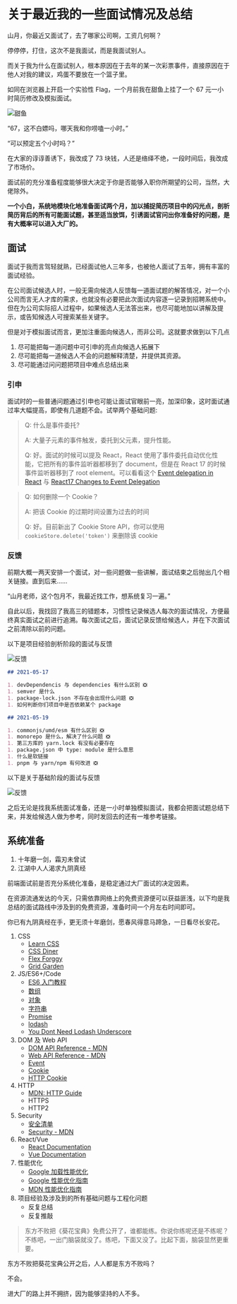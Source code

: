 # 关于最近我的一些面试情况及总结

山月，你最近又面试了，去了哪家公司啊，工资几何啊？

停停停，打住，这次不是我面试，而是我面试别人。

而关于我为什么在面试别人，根本原因在于去年的某一次彩票事件，直接原因在于他人对我的建议，鸡蛋不要放在一个篮子里。

如同在浏览器上开启一个实验性 Flag，一个月前我在甜鱼上挂了一个 67 元一小时简历修改及模拟面试。

![甜鱼](https://cdn.jsdelivr.net/gh/shfshanyue/blog@master/post/assets/xianyu.jpg)

“67，这不白嫖吗，哪天我和你唠嗑一小时。”

“可以预定五个小时吗？”

在大家的谆谆善诱下，我改成了 73 块钱，人还是络绎不绝，一段时间后，我改成了市场价。

面试前的充分准备程度能够很大决定于你是否能够入职你所期望的公司，当然，大佬除外。

**一个小白，系统地模块化地准备面试两个月，加以捕捉简历项目中的闪光点，剖析简历背后的所有可能面试题，甚至适当放饵，引诱面试官问出你准备好的问题，是有大概率可以进入大厂的。**

## 面试

面试于我而言驾轻就熟，已经面试他人三年多，也被他人面试了五年，拥有丰富的面试经验。

在公司面试候选人时，一般无需向候选人反馈每一道面试题的解答情况，对一个小公司而言无人才库的需求，也就没有必要把此次面试内容逐一记录到招聘系统中。但在为公司实际招人过程中，如果候选人无法答出来，也尽可能地加以讲解及提示，或告知候选人可搜索某些关键字。

但是对于模拟面试而言，更加注重面向候选人，而非公司。这就要求做到以下几点

1. 尽可能把每一道问题中可引申的亮点向候选人拓展下
1. 尽可能把每一道候选人不会的问题解释清楚，并提供其资源。
1. 尽可能通过问问题把项目中难点总结出来

### 引申

面试时的一些普通问题通过引申也可能让面试官眼前一亮，加深印象，这时面试通过率大幅提高，即使有几道题不会。试举两个基础问题:

> Q: 什么是事件委托?
>
> A: 大量子元素的事件触发，委托到父元素，提升性能。
> 
> Q: 好。面试的时候可以提及 React，React 使用了事件委托自动优化性能，它把所有的事件监听器都移到了 document，但是在 React 17 的时候事件监听器移到了 root element。可以看看这个 [Event delegation in React](https://github.com/facebook/react/issues/13635) 与 [React17 Changes to Event Delegation](https://reactjs.org/blog/2020/10/20/react-v17.html#changes-to-event-delegation)

> Q: 如何删除一个 Cookie？
> 
> A: 把该 Cookie 的过期时间设置为过去的时间
> 
> Q: 好。目前新出了 Cookie Store API，你可以使用 `cookieStore.delete('token')` 来删除该 cookie

### 反馈

前期大概一两天安排一个面试，对一些问题做一些讲解，面试结束之后抛出几个相关链接。直到后来……

“山月老师，这个包月不，我最近找工作，想系统复习一遍。” 

自此以后，我找回了我高三的错题本，习惯性记录候选人每次的面试情况，方便最终真实面试之前进行追溯。每次面试之后，面试记录反馈给候选人，并在下次面试之前清除以前的问题。

以下是项目经验剖析阶段的面试与反馈

![反馈](https://cdn.jsdelivr.net/gh/shfshanyue/blog@master/post/assets/feedback2.png)

``` md
## 2021-05-17

1. devDependencis 与 dependencies 有什么区别 ❎
1. semver 是什么
1. package-lock.json 不存在会出现什么问题 ❎
1. 如何判断你们项目中是否依赖某个 package

## 2021-05-19

1. commonjs/umd/esm 有什么区别 ❎
1. monorepo 是什么，解决了什么问题 ❎
1. 第三方库的 yarn.lock 有没有必要存在
1. package.json 中 type: module 是什么意思
1. 什么是软链接
1. pnpm 与 yarn/npm 有何改进 ❎
```

以下是关于基础阶段的面试与反馈

![反馈](https://cdn.jsdelivr.net/gh/shfshanyue/blog@master/post/assets/feedback.png)

之后无论是找我系统面试准备，还是一小时单独模拟面试，我都会把面试题总结下来，并发给候选人做为参考，同时发回去的还有一堆参考链接。

## 系统准备

1. 十年磨一剑，霜刃未曾试
1. 江湖中人人渴求九阴真经

前端面试前是否充分系统化准备，是稳定通过大厂面试的决定因素。

在资源流通发达的今天，只需依靠网络上的免费资源便可以获益匪浅，以下均是我总结的面试路线中涉及到的免费资源，准备时间一个月左右时间即可。

你已有九阴真经在手，更无须十年磨剑，愿春风得意马蹄急，一日看尽长安花。

1. CSS
    + [Learn CSS](https://web.dev/learn/css/)
    + [CSS Diner](https://flukeout.github.io/)
    + [Flex Forggy](https://flexboxfroggy.com/)
    + [Grid Garden](https://cssgridgarden.com/)
2. JS/ES6+/Code
    + [ES6 入门教程](https://es6.ruanyifeng.com/)
    + [数组](https://developer.mozilla.org/zh-CN/docs/Web/JavaScript/Reference/Global_Objects/Array)
    + [对象](https://developer.mozilla.org/zh-CN/docs/Web/JavaScript/Reference/Global_Objects/Object)
    + [字符串](https://developer.mozilla.org/zh-CN/docs/Web/JavaScript/Reference/Global_Objects/String)
    + [Promise](https://developer.mozilla.org/zh-CN/docs/Web/JavaScript/Reference/Global_Objects/Promise)
    + [lodash](https://lodash.com/docs/4.17.15)
    + [You Dont Need Lodash Underscore](https://github.com/you-dont-need/You-Dont-Need-Lodash-Underscore)
3. DOM 及 Web API
    + [DOM API Reference - MDN](https://developer.mozilla.org/en-US/docs/Web/API/Document_Object_Model)
    + [Web API Reference - MDN](https://developer.mozilla.org/en-US/docs/Web/API)
    + [Event](https://developer.mozilla.org/zh-CN/docs/Learn/JavaScript/Building_blocks/Events)
    + [Cookie](https://developer.mozilla.org/en-US/docs/Web/API/Document/cookie)
    + [HTTP Cookie](https://developer.mozilla.org/zh-CN/docs/Web/HTTP/Cookies)
4. HTTP
    + [MDN: HTTP Guide](https://developer.mozilla.org/zh-CN/docs/Web/HTTP)
    + HTTPS
    + HTTP2
5. Security
    + [安全清单](https://cheatsheetseries.owasp.org/cheatsheets/AJAX_Security_Cheat_Sheet.html)
    + [Security - MDN](https://developer.mozilla.org/en-US/docs/Web/Security)
6. React/Vue
    + [React Documentation](https://reactjs.org)
    + [Vue Documentation](https://vuejs.org/)
7. 性能优化
    + [Google 加载性能优化](https://web.dev/fast/)
    + [Google 性能优化指南](https://developers.google.com/web/fundamentals/performance/get-started)
    + [MDN 性能优化指南](https://developer.mozilla.org/en-US/docs/Web/Performance)
8. 项目经验及涉及到的所有基础问题与工程化问题
    + 反复总结
    + 反复推敲

> 东方不败把《葵花宝典》免费公开了，谁都能练。你说你练呢还是不练呢？不练吧，一出门脑袋就没了。练吧，下面又没了。比起下面，脑袋显然更重要。

东方不败把葵花宝典公开之后，人人都是东方不败吗？

不会。

进大厂的路上并不拥挤，因为能够坚持的人不多。
